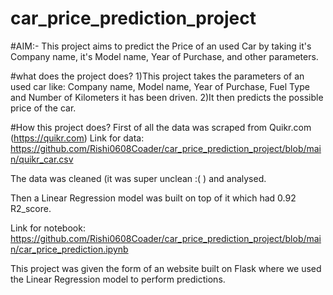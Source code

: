 # car_price_prediction_project
#AIM:-
This project aims to predict the Price of an used Car by taking it's Company name, it's Model name, Year of Purchase, and other parameters.

#what does the project does?
1)This project takes the parameters of an used car like: Company name, Model name, Year of Purchase, Fuel Type and Number of Kilometers it has been driven. 2)It then predicts the possible price of the car.

#How this project does?
First of all the data was scraped from Quikr.com (https://quikr.com) Link for data: https://github.com/Rishi0608Coader/car_price_prediction_project/blob/main/quikr_car.csv

The data was cleaned (it was super unclean :( ) and analysed.

Then a Linear Regression model was built on top of it which had 0.92 R2_score.

Link for notebook: https://github.com/Rishi0608Coader/car_price_prediction_project/blob/main/car_price_prediction.ipynb

This project was given the form of an website built on Flask where we used the Linear Regression model to perform predictions.
